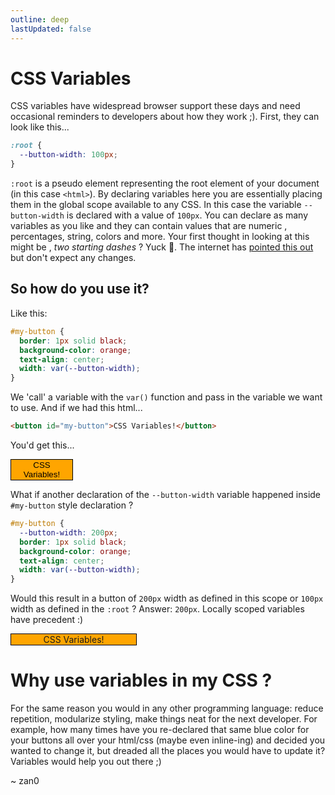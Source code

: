 ```yaml
---
outline: deep
lastUpdated: false
---
```


# CSS Variables <Badge type="info" text="default" />

CSS variables have widespread browser support these days and need occasional reminders to developers about how they work ;). First, they can look like this...

```css
:root {
  --button-width: 100px;
}
```

`:root` is a pseudo element representing the root element of your document (in this case `<html>`). By declaring variables here you are essentially placing them in the global scope available to any CSS. In this case the variable `--button-width` is declared with a value of `100px`. You can declare as many variables as you like and they can contain values that are numeric , percentages, string, colors and more. Your first thought in looking at this might be , _two starting dashes_ ? Yuck 🤢. The internet has [pointed this out](https://softwareengineering.stackexchange.com/questions/311794/what-is-the-reason-that-css-variables-are-defined-using-two-hyphen-characters) but don't expect any changes.

## So how do you use it?

Like this:

```css
#my-button {
  border: 1px solid black;
  background-color: orange;
  text-align: center;
  width: var(--button-width);
}
```

We 'call' a variable with the `var()` function and pass in the variable we want to use. And if we had this html...

```html
<button id="my-button">CSS Variables!</button>
```

You'd get this...

<style>
:root{
    --button-width:100px;
}

#my-button1{
    border:1px solid black;
    background-color: orange;
    width: var(--button-width);
    text-align:center;
}
</style>

<button id="my-button1">CSS Variables!</button>

What if another declaration of the `--button-width` variable happened inside `#my-button` style declaration ?

```css
#my-button {
  --button-width: 200px;
  border: 1px solid black;
  background-color: orange;
  text-align: center;
  width: var(--button-width);
}
```

Would this result in a button of `200px` width as defined in this scope or `100px` width as defined in the `:root` ? Answer: `200px`. Locally scoped variables have precedent :)

<style>
#my-button2{
    --button-width: 200px;
    border:1px solid black;
    background-color: orange;
    text-align:center;
    width: var(--button-width);
}
</style>
<div id="my-button2">CSS Variables!</div>

# Why use variables in my CSS ?

For the same reason you would in any other programming language: reduce repetition, modularize styling, make things neat for the next developer. For example, how many times have you re-declared that same blue color for your buttons all over your html/css (maybe even inline-ing) and decided you wanted to change it, but dreaded all the places you would have to update it? Variables would help you out there ;)

~ zan0

